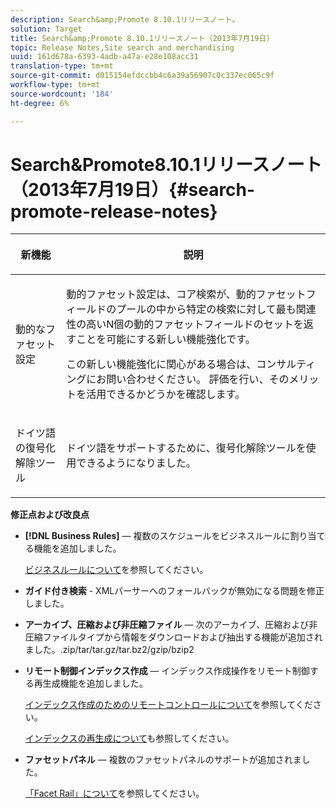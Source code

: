 ```yaml
---
description: Search&amp;Promote 8.10.1リリースノート。
solution: Target
title: Search&amp;Promote 8.10.1リリースノート（2013年7月19日）
topic: Release Notes,Site search and merchandising
uuid: 161d678a-6393-4adb-a47a-e28e108acc31
translation-type: tm+mt
source-git-commit: d015154efdccbb4c6a39a56907c0c337ec065c9f
workflow-type: tm+mt
source-wordcount: '184'
ht-degree: 6%

---
```



# Search&amp;Promote8.10.1リリースノート（2013年7月19日）{#search-promote-release-notes}

<table> 
 <thead> 
  <tr> 
   <th colname="col1" class="entry"> <p>新機能 </p> </th> 
   <th colname="col2" class="entry"> <p>説明 </p> </th> 
  </tr> 
 </thead>
 <tbody> 
  <tr> 
   <td colname="col1"> <p>動的なファセット設定 </p> </td> 
   <td colname="col2"> <p> 動的ファセット設定は、コア検索が、動的ファセットフィールドのプールの中から特定の検索に対して最も関連性の高いN個の動的ファセットフィールドのセットを返すことを可能にする新しい機能強化です。 </p> <p> この新しい機能強化に関心がある場合は、コンサルティングにお問い合わせください。 評価を行い、そのメリットを活用できるかどうかを確認します。 </p> </td> 
  </tr> 
  <tr> 
   <td colname="col1"> <p>ドイツ語の復号化解除ツール </p> </td> 
   <td colname="col2"> <p> ドイツ語をサポートするために、復号化解除ツールを使用できるようになりました。 </p> </td> 
  </tr> 
 </tbody> 
</table>

**修正点および改良点**

* **[!DNL Business Rules]**  — 複数のスケジュールをビジネスルールに割り当てる機能を追加しました。

   [ビジネスルールについて](../c-about-rules-menu/c-about-business-rules.md#concept_2A93D76216754D3D8412CDEA00BD26BD)を参照してください。

* **ガイド付き検索** - XMLパーサーへのフォールバックが無効になる問題を修正しました。
* **アーカイブ、圧縮および非圧縮ファイル**  — 次のアーカイブ、圧縮および非圧縮ファイルタイプから情報をダウンロードおよび抽出する機能が追加されました。.zip/tar/tar.gz/tar.bz2/gzip/bzip2
* **リモート制御インデックス作成**  — インデックス作成操作をリモート制御する再生成機能を追加しました。

   [インデックス作成のためのリモートコントロールについて](../c-about-index-menu/c-about-remote-control-for-indexing.md#concept_C79B322190E84106A434E5C6D4A4118F)を参照してください。

   [インデックスの再生成について](../c-about-index-menu/c-about-regenerate-index.md#concept_6CBE6B8D18EF47D293091CBA542245FA)も参照してください。

* **ファセットパネル**  — 複数のファセットパネルのサポートが追加されました。

   [「Facet Rail」について](../c-about-design-menu/c-about-facet-rails.md#concept_1FDC8BCDFFC84A0889DA670F63D5F6DB)を参照してください。

